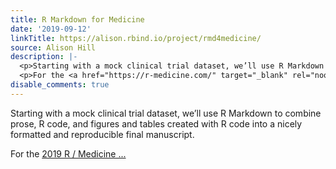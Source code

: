 ```yaml
---
title: R Markdown for Medicine
date: '2019-09-12'
linkTitle: https://alison.rbind.io/project/rmd4medicine/
source: Alison Hill
description: |-
  <p>Starting with a mock clinical trial dataset, we’ll use R Markdown to combine prose, R code, and figures and tables created with R code into a nicely formatted and reproducible final manuscript.</p>
  <p>For the <a href="https://r-medicine.com/" target="_blank" rel="noopener">2019 R / Medicine ...
disable_comments: true
---
```

<p>Starting with a mock clinical trial dataset, we’ll use R Markdown to combine prose, R code, and figures and tables created with R code into a nicely formatted and reproducible final manuscript.</p>
<p>For the <a href="https://r-medicine.com/" target="_blank" rel="noopener">2019 R / Medicine ...